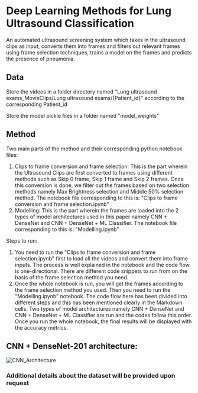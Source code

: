 # Deep Learning Methods for Lung Ultrasound Classification
An automated ultrasound screening system which takes in the ultrasound clips as input, converts them into frames and filters out relevant frames using frame selection techniques, trains a model on the frames and predicts the presence of pneumonia.

## Data
Store the videos in a folder directory named "Lung ultrasound exams_MovieClips/Lung ultrasound exams/{Patient_id}" according to the corresponding Patient_id

Store the model pickle files in a folder named "model_weights"

## Method
Two main parts of the method and their corresponding python notebook files:
1. Clips to frame conversion and frame selection:
This is the part wherein the Ultrasound Clips are first converted to frames using different methods such as Skip 0 frame, Skip 1 frame and Skip 2 frames. Once this conversion is done, we filter out the frames based on two selection methods namely Max Brightness selection and Middle 50% selection method. 
The notebook file corresponding to this is:
"Clips to frame conversion and frame selection.ipynb"
2. Modelling:
This is the part wherein the frames are loaded into the 2 types of model architectures used in this paper namely CNN + DenseNet and CNN + DenseNet + ML Classifier. 
The notebook file corresponding to this is:
"Modelling.ipynb"

Steps to run:
1. You need to run the "Clips to frame conversion and frame selection.ipynb" first to load all the videos and convert them into frame inputs. The process is well explained in the notebook and the code flow is one-directional. There are different code snippets to run from on the basis of the frame selection method you need.
2. Once the whole notebook is run, you will get the frames according to the frame selection method you used. Then you need to run the "Modelling.ipynb" notebook. The code flow here has been divided into different steps and this has been mentioned clearly in the Markdown cells. Two types of model architectures namely CNN + DenseNet and CNN + DenseNet + ML Classifier are run and the codes follow this order. Once you run the whole notebook, the final results will be displayed with the accuracy metrics.

## CNN + DenseNet-201 architecture:
![CNN_Architecture](https://github.com/user-attachments/assets/0469f010-d337-45cd-b50b-5e4ad9bc402a)

### Additional details about the dataset will be provided upon request
